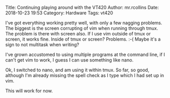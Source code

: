 Title: Continuing playing around with the VT420
Author: mr.rcollins
Date: 2018-10-23 19:53
Category: Hardware
Tags: vt420

I've got everything working pretty well, with only a few nagging 
problems. The biggest is the screen corrupting of vim when running 
through tmux. The problem is there with screen also. If I use vim 
outside of tmux or screen, it works fine. Inside of tmux or screen? 
Problems. :-( Maybe it's a sign to not multitask when writing?

I've grown accustomed to using multiple programs at the command line, if 
I can't get vim to work, I guess I can use something like nano.

Ok, I switched to nano, and am using it within tmux. So far, so good, 
although I'm already missing the spell check as I type which I had set 
up in vim.

This will work for now.
